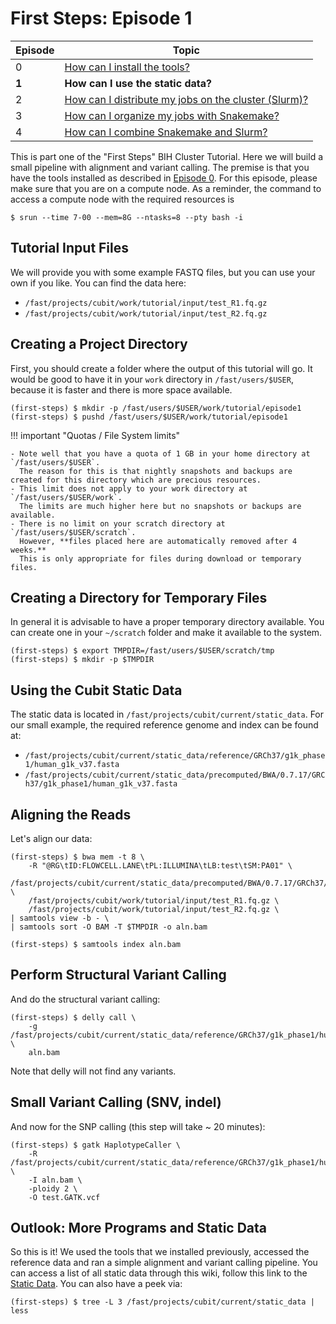 # First Steps: Episode 1

|Episode|Topic|
|---|---|
| 0 | [How can I install the tools?](episode-0.md) |
| **1** | **How can I use the static data?** |
| 2 | [How can I distribute my jobs on the cluster (Slurm)?](episode-2.md) |
| 3 | [How can I organize my jobs with Snakemake?](episode-3.md) |
| 4 | [How can I combine Snakemake and Slurm?](episode-4.md) |

This is part one of the "First Steps" BIH Cluster Tutorial.
Here we will build a small pipeline with alignment and variant calling.
The premise is that you have the tools installed as described in [Episode 0](episode-0.md). For this episode, please make sure that you
are on a compute node. As a reminder, the command to access a compute node with the required resources is

```
$ srun --time 7-00 --mem=8G --ntasks=8 --pty bash -i
```

## Tutorial Input Files

We will provide you with some example FASTQ files, but you can use your own if you like.
You can find the data here:

- `/fast/projects/cubit/work/tutorial/input/test_R1.fq.gz`
- `/fast/projects/cubit/work/tutorial/input/test_R2.fq.gz`

## Creating a Project Directory

First, you should create a folder where the output of this tutorial will go.
It would be good to have it in your `work` directory in `/fast/users/$USER`, because it is faster and there is more space available.

```terminal
(first-steps) $ mkdir -p /fast/users/$USER/work/tutorial/episode1
(first-steps) $ pushd /fast/users/$USER/work/tutorial/episode1
```

!!! important "Quotas / File System limits"

    - Note well that you have a quota of 1 GB in your home directory at `/fast/users/$USER`.
      The reason for this is that nightly snapshots and backups are created for this directory which are precious resources.
    - This limit does not apply to your work directory at `/fast/users/$USER/work`.
      The limits are much higher here but no snapshots or backups are available.
    - There is no limit on your scratch directory at `/fast/users/$USER/scratch`.
      However, **files placed here are automatically removed after 4 weeks.**
      This is only appropriate for files during download or temporary files.

## Creating a Directory for Temporary Files

In general it is advisable to have a proper temporary directory available.
You can create one in your `~/scratch` folder and make it available to the system.

```terminal
(first-steps) $ export TMPDIR=/fast/users/$USER/scratch/tmp
(first-steps) $ mkdir -p $TMPDIR
```

## Using the Cubit Static Data

The static data is located in `/fast/projects/cubit/current/static_data`.
For our small example, the required reference genome and index can be found at:

- `/fast/projects/cubit/current/static_data/reference/GRCh37/g1k_phase1/human_g1k_v37.fasta`
- `/fast/projects/cubit/current/static_data/precomputed/BWA/0.7.17/GRCh37/g1k_phase1/human_g1k_v37.fasta`

## Aligning the Reads

Let's align our data:

```terminal
(first-steps) $ bwa mem -t 8 \
    -R "@RG\tID:FLOWCELL.LANE\tPL:ILLUMINA\tLB:test\tSM:PA01" \
    /fast/projects/cubit/current/static_data/precomputed/BWA/0.7.17/GRCh37/g1k_phase1/human_g1k_v37.fasta \
    /fast/projects/cubit/work/tutorial/input/test_R1.fq.gz \
    /fast/projects/cubit/work/tutorial/input/test_R2.fq.gz \
| samtools view -b - \
| samtools sort -O BAM -T $TMPDIR -o aln.bam

(first-steps) $ samtools index aln.bam
```

## Perform Structural Variant Calling

And do the structural variant calling:

```terminal
(first-steps) $ delly call \
    -g /fast/projects/cubit/current/static_data/reference/GRCh37/g1k_phase1/human_g1k_v37.fasta \
    aln.bam
```

Note that delly will not find any variants.

## Small Variant Calling (SNV, indel)

And now for the SNP calling (this step will take ~ 20 minutes):

```terminal
(first-steps) $ gatk HaplotypeCaller \
    -R /fast/projects/cubit/current/static_data/reference/GRCh37/g1k_phase1/human_g1k_v37.fasta \
    -I aln.bam \
    -ploidy 2 \
    -O test.GATK.vcf
```

## Outlook: More Programs and Static Data

So this is it!
We used the tools that we installed previously, accessed the reference data and ran a simple alignment and variant calling pipeline.
You can access a list of all static data through this wiki, follow this link to the [Static Data](../cubit/index.md).
You can also have a peek via:

```terminal
(first-steps) $ tree -L 3 /fast/projects/cubit/current/static_data | less
```
